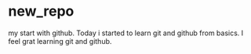 # new_repo
my start with github.
Today i started to learn git and github from basics.
I feel grat learning git and github.